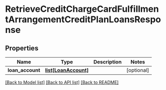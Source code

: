 # RetrieveCreditChargeCardFulfillmentArrangementCreditPlanLoansResponse

## Properties
Name | Type | Description | Notes
------------ | ------------- | ------------- | -------------
**loan_account** | [**list[LoanAccount]**](LoanAccount.md) |  | [optional] 

[[Back to Model list]](../README.md#documentation-for-models) [[Back to API list]](../README.md#documentation-for-api-endpoints) [[Back to README]](../README.md)

